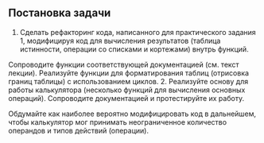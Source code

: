 <h2> Постановка задачи </h2>

1. Сделать рефакторинг кода, написанного для практического задания 1, модифицируя код для вычисления результатов (таблица истинности, операции со списками и кортежами) внутрь функций. 

Сопроводите функции соответствующей документацией (см. текст лекции). 
Реализуйте функции для форматирования таблиц (отрисовка границ таблицы) с использованием циклов.
2. Реализуйте основу для работы калькулятора (несколько функций для вычисления основных операций). Сопроводите документацией и протестируйте их работу. 

Обдумайте как наиболее вероятно модифицировать код в дальнейшем, чтобы калькулятор мог принимать неограниченное количество операндов и типов действий (операции). 
